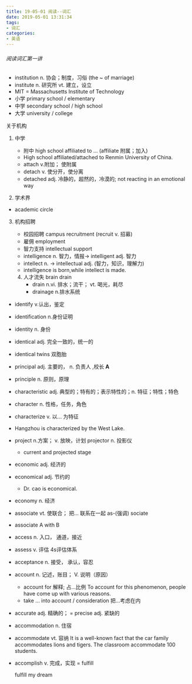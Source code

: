 ```yaml
---
title: 19-05-01 阅读--词汇
date: 2019-05-01 13:31:34
tags:
- 词汇
categories:
- 英语
---
```




###### 阅读词汇第一讲

+ institution n. 协会；制度，习俗 (the ~ of marriage)
+ institute n. 研究所   vt. 建立，设立
+ MIT = Massachusetts Institute of Technology
+ 小学 primary school / elementary
+ 中学 secondary school / high school
+ 大学 university / college

关于机构

1. 中学

    - 附中 high school affiliated to ... (affiliate   附属；加入)
    - High school affiliated/attached to Renmin University of China.
    - attach v.附加； 使附属
    - detach v. 使分开，使分离
    - detached adj. 冷静的，超然的，冷漠的;    not reacting in an emotional way
2. 学术界
    
+ academic circle  
    
3. 机构招聘

   + 校园招聘 campus recruitment (recruit  v. 招募)
   + 雇佣 employment 
   + 智力支持 intellectual support
   + intelligence n. 智力，情报-> intelligent   adj. 智力
   + intellect n. -> intellectual adj.  (智力，知识，理解力)
   + intelligence is born,while intellect is made.

   4. 人才流失 brain drain
      + drain n.vi. 排水；流干； vt. 喝光，耗尽
      + drainage n.排水系统



+ identify v.认出，鉴定
+ identification  n.身份证明
+ identity  n. 身份
+ identical   adj.  完全一致的，统一的
+ identical twins 双胞胎
+ principal   adj. 主要的， n. 负责人 ,校长 **A**
+ principle  n. 原则，原理



+ characteristic  adj. 典型的；特有的；表示特性的；n. 特征；特性；特色
+ character n. 性格，任务，角色
+ characterize  v. 以... 为特征
+ Hangzhou is characterized by the West Lake.
+ project  n.方案； v. 放映，计划    projector n. 投影仪    
  + current and projected stage
+ economic  adj. 经济的
+ economical  adj. 节约的
  + Dr. cao is economical.
+ economy  n. 经济



+ associate vt. 使联合； 把... 联系在一起  as-(强调) sociate
+ associate A with B
+ access n. 入口， 通道，接近
+ assess  v. 评估    4s评估体系
+ acceptance n. 接受， 承认，容忍
+ account n. 记述，账目； V. 说明（原因）
  + account for 解释; 占...比例
    To account for this phenomenon, people have come up with various reasons.
  + take ... into account / consideration  把...考虑在内



+ accurate adj. 精确的； = precise adj. 紧缺的

+ accommodation n. 住宿

+ accommodate vt. 容纳
  It is a well-known fact that the car family accommodates lions and tigers.
  The classroom accommodate 100 students.

+ accomplish v. 完成，实现  = fulfill 

  fulfill my dream